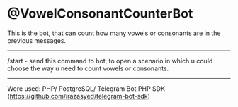 # @VowelConsonantCounterBot
This is the bot, that can count how many vowels or consonants are in the previous messages.
*******************
/start - send this command to bot, to open a scenario in which u could choose the way u need to count vowels or consonants.
*******************
Were used:
PHP/
PostgreSQL/
Telegram Bot PHP SDK (https://github.com/irazasyed/telegram-bot-sdk)
